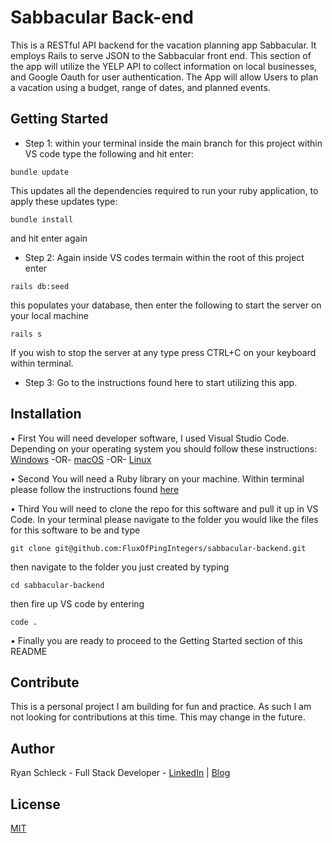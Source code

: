 # Sabbacular Back-end
This is a RESTful API backend for the vacation planning app Sabbacular.  It employs Rails to serve JSON to the Sabbacular front end.  This section of the app will utilize the YELP API to collect information on local businesses, and Google Oauth for user authentication.  The App will allow Users to plan a vacation using a budget, range of dates, and planned events.

## Getting Started
* Step 1: within your terminal inside the main branch for this project within VS code type the following and hit enter:
```
bundle update
```
This updates all the dependencies required to run your ruby application, to apply these updates type:
```
bundle install
```
and hit enter again
* Step 2: Again inside VS codes termain within the root of this project enter
```
rails db:seed
```
this populates your database, then enter the following to start the server on your local machine
```
rails s
```
If you wish to stop the server at any type press CTRL+C on your keyboard within terminal.
* Step 3: Go to the instructions found here to start utilizing this app.
## Installation
• First You will need developer software, I used Visual Studio Code. Depending on your operating system you should follow these instructions: [Windows](https://code.visualstudio.com/docs/setup/windows) -OR- [macOS](https://code.visualstudio.com/docs/setup/mac) -OR- [Linux](https://code.visualstudio.com/docs/setup/linux)

• Second You will need a Ruby library on your machine. Within terminal please follow the instructions found [here](https://stackify.com/install-ruby-on-ubuntu-everything-you-need-to-get-going/)

• Third You will need to clone the repo for this software and pull it up in VS Code. In your terminal please navigate to the folder you would like the files for this software to be and type
```
git clone git@github.com:FluxOfPingIntegers/sabbacular-backend.git
```
then navigate to the folder you just created by typing
```
cd sabbacular-backend
```
then fire up VS code by entering
```
code .
```
• Finally you are ready to proceed to the Getting Started section of this README
## Contribute
This is a personal project I am building for fun and practice.  As such I am not looking for contributions at this time.  This may change in the future.
## Author
Ryan Schleck - Full Stack Developer - [LinkedIn](https://www.linkedin.com/in/ryan-schleck/) | [Blog](https://ryan-m-schleck.medium.com/)
## License
[MIT](https://choosealicense.com/licenses/mit/)